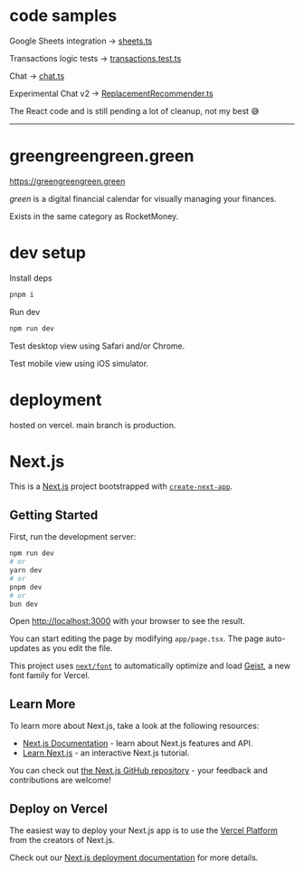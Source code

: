 # code samples

Google Sheets integration →
[sheets.ts](app/sheets.ts)

Transactions logic tests →
[transactions.test.ts](app/transactions.test.ts)

Chat → [chat.ts](pages/chat.ts)

Experimental Chat v2 → [ReplacementRecommender.ts](lib/ReplacementRecommender.ts)

The React code and is still pending a lot of cleanup, not my best 😅

---

# greengreengreen.green

https://greengreengreen.green

_green_ is a digital financial calendar for visually managing your finances.

Exists in the same category as RocketMoney.

# dev setup

Install deps

```sh
pnpm i
```

Run dev

```sh
npm run dev
```

Test desktop view using Safari and/or Chrome.

Test mobile view using iOS simulator.

# deployment

hosted on vercel. main branch is production.

# Next.js

This is a [Next.js](https://nextjs.org) project bootstrapped with [`create-next-app`](https://nextjs.org/docs/app/api-reference/cli/create-next-app).

## Getting Started

First, run the development server:

```bash
npm run dev
# or
yarn dev
# or
pnpm dev
# or
bun dev
```

Open [http://localhost:3000](http://localhost:3000) with your browser to see the result.

You can start editing the page by modifying `app/page.tsx`. The page auto-updates as you edit the file.

This project uses [`next/font`](https://nextjs.org/docs/app/building-your-application/optimizing/fonts) to automatically optimize and load [Geist](https://vercel.com/font), a new font family for Vercel.

## Learn More

To learn more about Next.js, take a look at the following resources:

- [Next.js Documentation](https://nextjs.org/docs) - learn about Next.js features and API.
- [Learn Next.js](https://nextjs.org/learn) - an interactive Next.js tutorial.

You can check out [the Next.js GitHub repository](https://github.com/vercel/next.js) - your feedback and contributions are welcome!

## Deploy on Vercel

The easiest way to deploy your Next.js app is to use the [Vercel Platform](https://vercel.com/new?utm_medium=default-template&filter=next.js&utm_source=create-next-app&utm_campaign=create-next-app-readme) from the creators of Next.js.

Check out our [Next.js deployment documentation](https://nextjs.org/docs/app/building-your-application/deploying) for more details.
